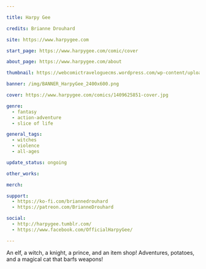 ```yaml
---

title: Harpy Gee

credits: Brianne Drouhard

site: https://www.harpygee.com

start_page: https://www.harpygee.com/comic/cover

about_page: https://www.harpygee.com/about

thumbnail: https://webcomictraveloguecms.wordpress.com/wp-content/uploads/2024/02/hubbox_harpygee.png

banner: /img/BANNER_HarpyGee_2400x600.png

cover: https://www.harpygee.com/comics/1409625851-cover.jpg

genre:
  - fantasy
  - action-adventure
  - slice of life

general_tags: 
  - witches
  - violence
  - all-ages

update_status: ongoing

other_works:

merch: 

support: 
  - https://ko-fi.com/briannedrouhard
  - https://patreon.com/BrianneDrouhard

social: 
  - http://harpygee.tumblr.com/
  - https://www.facebook.com/OfficialHarpyGee/

---
```


An elf, a witch, a knight, a prince, and an item shop! Adventures, potatoes, and a magical cat that barfs weapons!